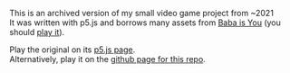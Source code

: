 This is an archived version of my small video game project from ~2021\
It was written with p5.js and borrows many assets from [Baba is You](https://hempuli.com/baba/) (you should [play it](https://store.steampowered.com/app/736260/Baba_Is_You/)).

Play the original on its [p5.js page](https://editor.p5js.org/HeyGuysDidYouKnow/sketches/9DwTNg9_Z).\
Alternatively, play it on the [github page for this repo](https://rifltz.github.io/passerines-arc/).

